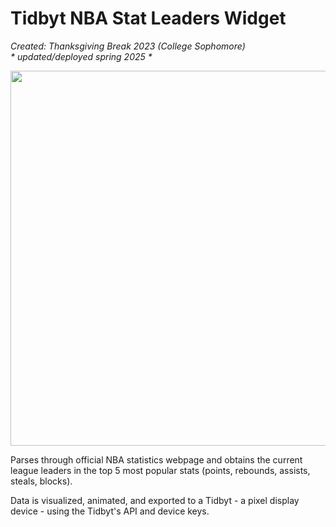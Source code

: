 # Tidbyt NBA Stat Leaders Widget

<i>Created: Thanksgiving Break 2023 (College Sophomore)<br/>* updated/deployed spring 2025 *</i>

<img src="example.gif" style="width: 600px" />

<p>Parses through official NBA statistics webpage and obtains the current league leaders in the top 5 most popular stats (points, rebounds, assists, steals, blocks).</p>
<p>Data is visualized, animated, and exported to a Tidbyt - a pixel display device - using the Tidbyt's API and device keys.</p>
